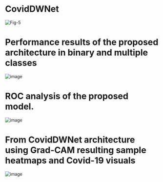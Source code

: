 # CovidDWNet

![Fig-5](https://user-images.githubusercontent.com/79109465/195007478-63b31549-e53c-4786-aa68-841d38a6611e.jpg)

# Performance results of the proposed architecture in binary and multiple classes

![image](https://user-images.githubusercontent.com/79109465/196098318-04acd5bb-30cb-41dd-b77d-8c07a75f29cf.png)

# ROC analysis of the proposed model. 

![image](https://user-images.githubusercontent.com/79109465/196098415-c188799d-e293-4477-9cb6-fa525c23da68.png)

# From CovidDWNet architecture using Grad-CAM resulting sample heatmaps and Covid-19 visuals

![image](https://user-images.githubusercontent.com/79109465/196098573-6608cdf2-40bb-4ca5-b836-32677ddc1b9f.png)


